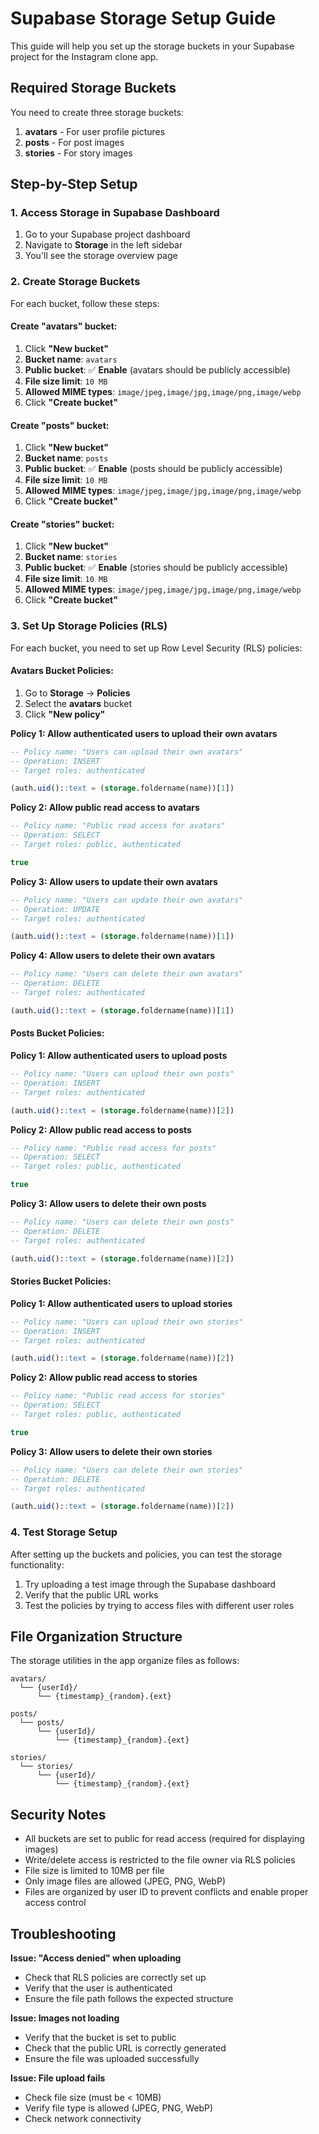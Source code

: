# Supabase Storage Setup Guide

This guide will help you set up the storage buckets in your Supabase project for the Instagram clone app.

## Required Storage Buckets

You need to create three storage buckets:

1. **avatars** - For user profile pictures
2. **posts** - For post images
3. **stories** - For story images

## Step-by-Step Setup

### 1. Access Storage in Supabase Dashboard

1. Go to your Supabase project dashboard
2. Navigate to **Storage** in the left sidebar
3. You'll see the storage overview page

### 2. Create Storage Buckets

For each bucket, follow these steps:

#### Create "avatars" bucket:
1. Click **"New bucket"**
2. **Bucket name**: `avatars`
3. **Public bucket**: ✅ **Enable** (avatars should be publicly accessible)
4. **File size limit**: `10 MB`
5. **Allowed MIME types**: `image/jpeg,image/jpg,image/png,image/webp`
6. Click **"Create bucket"**

#### Create "posts" bucket:
1. Click **"New bucket"**
2. **Bucket name**: `posts`
3. **Public bucket**: ✅ **Enable** (posts should be publicly accessible)
4. **File size limit**: `10 MB`
5. **Allowed MIME types**: `image/jpeg,image/jpg,image/png,image/webp`
6. Click **"Create bucket"**

#### Create "stories" bucket:
1. Click **"New bucket"**
2. **Bucket name**: `stories`
3. **Public bucket**: ✅ **Enable** (stories should be publicly accessible)
4. **File size limit**: `10 MB`
5. **Allowed MIME types**: `image/jpeg,image/jpg,image/png,image/webp`
6. Click **"Create bucket"**

### 3. Set Up Storage Policies (RLS)

For each bucket, you need to set up Row Level Security (RLS) policies:

#### Avatars Bucket Policies:

1. Go to **Storage** → **Policies**
2. Select the **avatars** bucket
3. Click **"New policy"**

**Policy 1: Allow authenticated users to upload their own avatars**
```sql
-- Policy name: "Users can upload their own avatars"
-- Operation: INSERT
-- Target roles: authenticated

(auth.uid()::text = (storage.foldername(name))[1])
```

**Policy 2: Allow public read access to avatars**
```sql
-- Policy name: "Public read access for avatars"
-- Operation: SELECT
-- Target roles: public, authenticated

true
```

**Policy 3: Allow users to update their own avatars**
```sql
-- Policy name: "Users can update their own avatars"
-- Operation: UPDATE
-- Target roles: authenticated

(auth.uid()::text = (storage.foldername(name))[1])
```

**Policy 4: Allow users to delete their own avatars**
```sql
-- Policy name: "Users can delete their own avatars"
-- Operation: DELETE
-- Target roles: authenticated

(auth.uid()::text = (storage.foldername(name))[1])
```

#### Posts Bucket Policies:

**Policy 1: Allow authenticated users to upload posts**
```sql
-- Policy name: "Users can upload their own posts"
-- Operation: INSERT
-- Target roles: authenticated

(auth.uid()::text = (storage.foldername(name))[2])
```

**Policy 2: Allow public read access to posts**
```sql
-- Policy name: "Public read access for posts"
-- Operation: SELECT
-- Target roles: public, authenticated

true
```

**Policy 3: Allow users to delete their own posts**
```sql
-- Policy name: "Users can delete their own posts"
-- Operation: DELETE
-- Target roles: authenticated

(auth.uid()::text = (storage.foldername(name))[2])
```

#### Stories Bucket Policies:

**Policy 1: Allow authenticated users to upload stories**
```sql
-- Policy name: "Users can upload their own stories"
-- Operation: INSERT
-- Target roles: authenticated

(auth.uid()::text = (storage.foldername(name))[2])
```

**Policy 2: Allow public read access to stories**
```sql
-- Policy name: "Public read access for stories"
-- Operation: SELECT
-- Target roles: public, authenticated

true
```

**Policy 3: Allow users to delete their own stories**
```sql
-- Policy name: "Users can delete their own stories"
-- Operation: DELETE
-- Target roles: authenticated

(auth.uid()::text = (storage.foldername(name))[2])
```

### 4. Test Storage Setup

After setting up the buckets and policies, you can test the storage functionality:

1. Try uploading a test image through the Supabase dashboard
2. Verify that the public URL works
3. Test the policies by trying to access files with different user roles

## File Organization Structure

The storage utilities in the app organize files as follows:

```
avatars/
  └── {userId}/
      └── {timestamp}_{random}.{ext}

posts/
  └── posts/
      └── {userId}/
          └── {timestamp}_{random}.{ext}

stories/
  └── stories/
      └── {userId}/
          └── {timestamp}_{random}.{ext}
```

## Security Notes

- All buckets are set to public for read access (required for displaying images)
- Write/delete access is restricted to the file owner via RLS policies
- File size is limited to 10MB per file
- Only image files are allowed (JPEG, PNG, WebP)
- Files are organized by user ID to prevent conflicts and enable proper access control

## Troubleshooting

**Issue: "Access denied" when uploading**
- Check that RLS policies are correctly set up
- Verify that the user is authenticated
- Ensure the file path follows the expected structure

**Issue: Images not loading**
- Verify that the bucket is set to public
- Check that the public URL is correctly generated
- Ensure the file was uploaded successfully

**Issue: File upload fails**
- Check file size (must be < 10MB)
- Verify file type is allowed (JPEG, PNG, WebP)
- Check network connectivity
